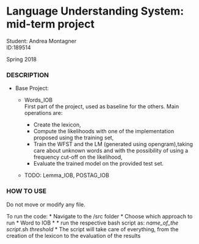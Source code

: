# Language Understanding System: mid-term project

Student: Andrea Montagner  
ID:189514

Spring 2018


### DESCRIPTION
              
* Base Project: 
  * Words_IOB  
   First part of the project, used as baseline for the others. Main operations are:  
   
    * Create the lexicon,
    * Compute the likelihoods with one of the implementation proposed 
using the training set,
    * Train the WFST and the LM (generated using opengram),taking care about unknown words and with the possibility of using a frequency cut-off on the likelihood,
    * Evaluate the trained model on the provided test set.
  
  * TODO: Lemma_IOB, POSTAG_IOB
  
### HOW TO USE

Do not move or modify any file. 

To run the code:
	* Navigate to the /src folder
	* Choose which approach to run
		* Word to IOB
		*
	* run the respective bash script as:
		*name_of_the script*.sh *threshold*
	* The script will take care of everything, from the creation of the lexicon to the evaluation of the results
